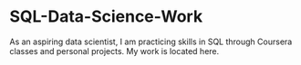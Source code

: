 # SQL-Data-Science-Work
As an aspiring data scientist, I am practicing skills in SQL through Coursera classes and personal projects. 
My work is located here.
